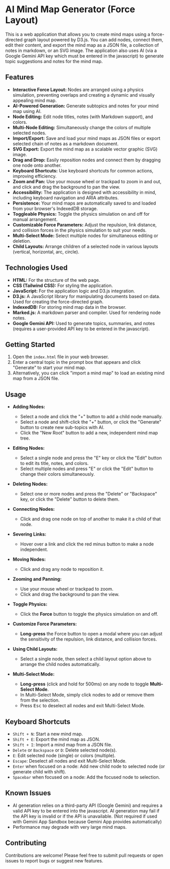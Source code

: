 # AI Mind Map Generator (Force Layout)

This is a web application that allows you to create mind maps using a force-directed graph layout powered by D3.js. You can add nodes, connect them, edit their content, and export the mind map as a JSON file, a collection of notes in markdown, or an SVG image. The application also uses AI (via a Google Gemini API key which must be entered in the javascript) to generate topic suggestions and notes for the mind map.

## Features

*   **Interactive Force Layout:** Nodes are arranged using a physics simulation, preventing overlaps and creating a dynamic and visually appealing mind map.
*   **AI-Powered Generation:** Generate subtopics and notes for your mind map using AI.
*   **Node Editing:** Edit node titles, notes (with Markdown support), and colors.
*   **Multi-Node Editing:** Simultaneously change the colors of multiple selected nodes.
*   **Import/Export:** Save and load your mind maps as JSON files or export selected chain of notes as a markdown document.
*   **SVG Export:** Export the mind map as a scalable vector graphic (SVG) image.
*   **Drag and Drop:** Easily reposition nodes and connect them by dragging one node onto another.
*   **Keyboard Shortcuts:** Use keyboard shortcuts for common actions, improving efficiency.
*   **Zoom and Pan:** Use your mouse wheel or trackpad to zoom in and out, and click and drag the background to pan the view.
*   **Accessibility:** The application is designed with accessibility in mind, including keyboard navigation and ARIA attributes.
*   **Persistence:** Your mind maps are automatically saved to and loaded from your browser's IndexedDB storage.
*   **Toggleable Physics:** Toggle the physics simulation on and off for manual arrangement.
*   **Customizable Force Parameters:** Adjust the repulsion, link distance, and collision forces in the physics simulation to suit your needs.
*   **Multi-Select Mode:** Select multiple nodes for simultaneous editing or deletion.
*   **Child Layouts:** Arrange children of a selected node in various layouts (vertical, horizontal, arc, circle).

## Technologies Used

*   **HTML:** For the structure of the web page.
*   **CSS (Tailwind CSS):** For styling the application.
*   **JavaScript:** For the application logic and D3.js integration.
*   **D3.js:** A JavaScript library for manipulating documents based on data. Used for creating the force-directed graph.
*   **IndexedDB:** For storing mind map data in the browser.
*   **Marked.js:** A markdown parser and compiler. Used for rendering node notes.
*   **Google Gemini API:** Used to generate topics, summaries, and notes (requires a user-provided API key to be entered in the javascript).

## Getting Started

1.  Open the `index.html` file in your web browser.
2.  Enter a central topic in the prompt box that appears and click "Generate" to start your mind map.
3.  Alternatively, you can click "import a mind map" to load an existing mind map from a JSON file.

## Usage

*   **Adding Nodes:**
    *   Select a node and click the "+" button to add a child node manually.
    *   Select a node and shift-click the "+" button, or click the "Generate" button to create new sub-topics with AI.
    *   Click the "New Root" button to add a new, independent mind map tree.

*   **Editing Nodes:**
    *   Select a single node and press the "E" key or click the "Edit" button to edit its title, notes, and colors.
    *   Select multiple nodes and press "E" or click the "Edit" button to change their colors simultaneously.

*   **Deleting Nodes:**
    *   Select one or more nodes and press the "Delete" or "Backspace" key, or click the "Delete" button to delete them.

*   **Connecting Nodes:**
    *   Click and drag one node on top of another to make it a child of that node.

*   **Severing Links:**
    *   Hover over a link and click the red minus button to make a node independent.

*   **Moving Nodes:**
    *   Click and drag any node to reposition it.

*   **Zooming and Panning:**
    *   Use your mouse wheel or trackpad to zoom.
    *   Click and drag the background to pan the view.

*   **Toggle Physics:**
    *   Click the **Force** button to toggle the physics simulation on and off.

*   **Customize Force Parameters:**
    *   **Long-press** the Force button to open a modal where you can adjust the sensitivity of the repulsion, link distance, and collision forces.

*   **Using Child Layouts:**
    *   Select a single node, then select a child layout option above to arrange the child nodes automatically.

*   **Multi-Select Mode:**
    *   **Long-press** (click and hold for 500ms) on any node to toggle **Multi-Select Mode**.
    *   In Multi-Select Mode, simply click nodes to add or remove them from the selection.
    *   Press <kbd>Esc</kbd> to deselect all nodes and exit Multi-Select Mode.

## Keyboard Shortcuts

*   `Shift + N`: Start a new mind map.
*   `Shift + E`: Export the mind map as JSON.
*   `Shift + I`: Import a mind map from a JSON file.
*   `Delete` or `Backspace` or `D`: Delete selected node(s).
*   `E`: Edit selected node (single) or colors (multiple).
*   `Escape`: Deselect all nodes and exit Multi-Select Mode.
*   `Enter` when focused on a node: Add new child node to selected node (or generate child with shift).
*   `Spacebar` when focused on a node:  Add the focused node to selection.

## Known Issues

*   AI generation relies on a third-party API (Google Gemini) and requires a valid API key to be entered into the javascript.  AI generation may fail if the API key is invalid or if the API is unavailable. (Not required if used with Gemini App Sandbox because Gemini App provides automatically)
*   Performance may degrade with very large mind maps.

## Contributing

Contributions are welcome! Please feel free to submit pull requests or open issues to report bugs or suggest new features.
